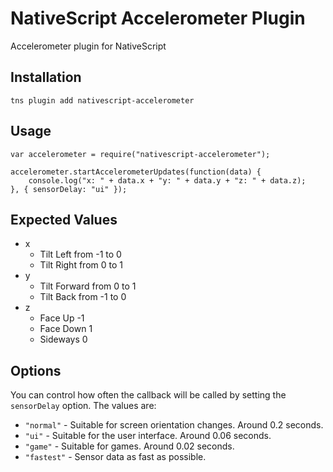 # NativeScript Accelerometer Plugin
Accelerometer plugin for NativeScript

## Installation
```
tns plugin add nativescript-accelerometer
```

## Usage
```
var accelerometer = require("nativescript-accelerometer");

accelerometer.startAccelerometerUpdates(function(data) {
    console.log("x: " + data.x + "y: " + data.y + "z: " + data.z);
}, { sensorDelay: "ui" });
```

## Expected Values

 * x 
    * Tilt Left from -1 to 0 
    * Tilt Right from 0 to 1
 * y 
    * Tilt Forward from 0 to 1
    * Tilt Back from -1 to 0
 * z
    * Face Up -1
    * Face Down 1
    * Sideways 0

## Options

You can control how often the callback will be called by setting the `sensorDelay` option. The values are:
* `"normal"` - Suitable for screen orientation changes. Around 0.2 seconds.
* `"ui"` - Suitable for the user interface. Around 0.06 seconds.
* `"game"` - Suitable for games. Around 0.02 seconds.
* `"fastest"` - Sensor data as fast as possible.